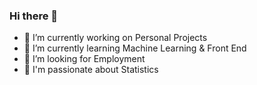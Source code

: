 ### Hi there 👋


<!--
**RABlue27/RABlue27** is a ✨ _special_ ✨ repository because its `README.md` (this file) appears on your GitHub profile.

Here are some ideas to get you started:-->


- 🔭 I’m currently working on Personal Projects
- 🌱 I’m currently learning Machine Learning & Front End 
- 🤔 I’m looking for Employment
- 💬 I'm passionate about Statistics

